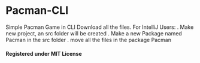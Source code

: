 # Pacman-CLI
Simple Pacman Game in CLI
Download all the files.
For IntelliJ Users:
. Make new project, an src folder will be created 
. Make a new Package named Pacman in the src folder
. move all the files in the package Pacman
<h4>Registered under MIT License</h4>
